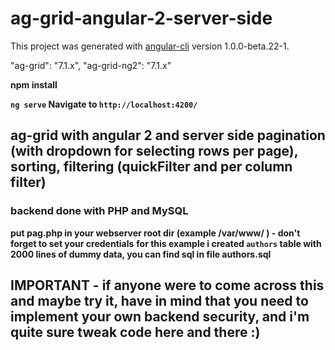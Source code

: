 # ag-grid-angular-2-server-side

This project was generated with [angular-cli](https://github.com/angular/angular-cli) version 1.0.0-beta.22-1.

"ag-grid": "7.1.x",
"ag-grid-ng2": "7.1.x"

**npm install**

**`ng serve` Navigate to `http://localhost:4200/`**

## **ag-grid with angular 2 and server side pagination (with dropdown for selecting rows per page), sorting, filtering (quickFilter and per column filter)**

### backend done with PHP and MySQL
**put pag.php in your webserver root dir (example /var/www/ ) - don't forget to set your credentials**
**for this example i created `authors` table with 2000 lines of dummy data, you can find sql in file authors.sql**



## IMPORTANT - if anyone were to come across this and maybe try it, have in mind that you need to implement your own backend security, and i'm quite sure tweak code here and there :)
